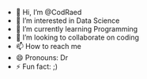 - 👋 Hi, I’m @CodRaed
- 👀 I’m interested in Data Science
- 🌱 I’m currently learning Programming
- 💞️ I’m looking to collaborate on coding
- 📫 How to reach me 
- 😄 Pronouns: Dr
- ⚡ Fun fact: ;)

<!---
CodRaed/CodRaed is a ✨ special ✨ repository because its `README.md` (this file) appears on your GitHub profile.
You can click the Preview link to take a look at your changes.
--->
